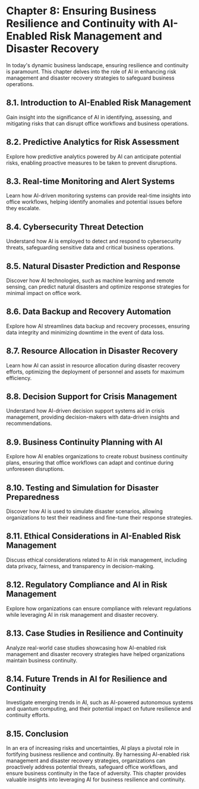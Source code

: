 Chapter 8: Ensuring Business Resilience and Continuity with AI-Enabled Risk Management and Disaster Recovery
============================================================================================================

In today's dynamic business landscape, ensuring resilience and continuity is paramount. This chapter delves into the role of AI in enhancing risk management and disaster recovery strategies to safeguard business operations.

8.1. **Introduction to AI-Enabled Risk Management**
---------------------------------------------------

Gain insight into the significance of AI in identifying, assessing, and mitigating risks that can disrupt office workflows and business operations.

8.2. **Predictive Analytics for Risk Assessment**
-------------------------------------------------

Explore how predictive analytics powered by AI can anticipate potential risks, enabling proactive measures to be taken to prevent disruptions.

8.3. **Real-time Monitoring and Alert Systems**
-----------------------------------------------

Learn how AI-driven monitoring systems can provide real-time insights into office workflows, helping identify anomalies and potential issues before they escalate.

8.4. **Cybersecurity Threat Detection**
---------------------------------------

Understand how AI is employed to detect and respond to cybersecurity threats, safeguarding sensitive data and critical business operations.

8.5. **Natural Disaster Prediction and Response**
-------------------------------------------------

Discover how AI technologies, such as machine learning and remote sensing, can predict natural disasters and optimize response strategies for minimal impact on office work.

8.6. **Data Backup and Recovery Automation**
--------------------------------------------

Explore how AI streamlines data backup and recovery processes, ensuring data integrity and minimizing downtime in the event of data loss.

8.7. **Resource Allocation in Disaster Recovery**
-------------------------------------------------

Learn how AI can assist in resource allocation during disaster recovery efforts, optimizing the deployment of personnel and assets for maximum efficiency.

8.8. **Decision Support for Crisis Management**
-----------------------------------------------

Understand how AI-driven decision support systems aid in crisis management, providing decision-makers with data-driven insights and recommendations.

8.9. **Business Continuity Planning with AI**
---------------------------------------------

Explore how AI enables organizations to create robust business continuity plans, ensuring that office workflows can adapt and continue during unforeseen disruptions.

8.10. **Testing and Simulation for Disaster Preparedness**
----------------------------------------------------------

Discover how AI is used to simulate disaster scenarios, allowing organizations to test their readiness and fine-tune their response strategies.

8.11. **Ethical Considerations in AI-Enabled Risk Management**
--------------------------------------------------------------

Discuss ethical considerations related to AI in risk management, including data privacy, fairness, and transparency in decision-making.

8.12. **Regulatory Compliance and AI in Risk Management**
---------------------------------------------------------

Explore how organizations can ensure compliance with relevant regulations while leveraging AI in risk management and disaster recovery.

8.13. **Case Studies in Resilience and Continuity**
---------------------------------------------------

Analyze real-world case studies showcasing how AI-enabled risk management and disaster recovery strategies have helped organizations maintain business continuity.

8.14. **Future Trends in AI for Resilience and Continuity**
-----------------------------------------------------------

Investigate emerging trends in AI, such as AI-powered autonomous systems and quantum computing, and their potential impact on future resilience and continuity efforts.

8.15. **Conclusion**
--------------------

In an era of increasing risks and uncertainties, AI plays a pivotal role in fortifying business resilience and continuity. By harnessing AI-enabled risk management and disaster recovery strategies, organizations can proactively address potential threats, safeguard office workflows, and ensure business continuity in the face of adversity. This chapter provides valuable insights into leveraging AI for business resilience and continuity.
